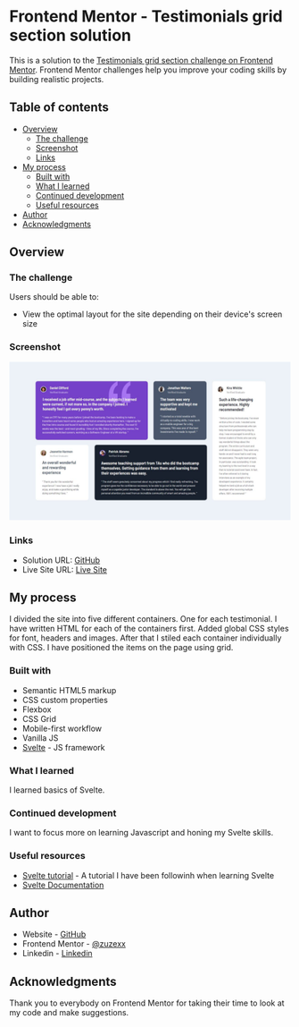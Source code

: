 # Frontend Mentor - Testimonials grid section solution

This is a solution to the [Testimonials grid section challenge on Frontend Mentor](https://www.frontendmentor.io/challenges/testimonials-grid-section-Nnw6J7Un7). Frontend Mentor challenges help you improve your coding skills by building realistic projects. 

## Table of contents

- [Overview](#overview)
  - [The challenge](#the-challenge)
  - [Screenshot](#screenshot)
  - [Links](#links)
- [My process](#my-process)
  - [Built with](#built-with)
  - [What I learned](#what-i-learned)
  - [Continued development](#continued-development)
  - [Useful resources](#useful-resources)
- [Author](#author)
- [Acknowledgments](#acknowledgments)


## Overview

### The challenge

Users should be able to:

- View the optimal layout for the site depending on their device's screen size

### Screenshot

![image](public/images/capture.JPG)


### Links

- Solution URL: [GitHub](https://github.com/zuzexx/FM_TestimonialsGridSection)
- Live Site URL: [Live Site](https://fm-testimonials-grid-section-swart.vercel.app/)

## My process
I divided the site into five different containers. One for each testimonial. I have written HTML for each of the containers first. Added global CSS styles for font, headers and images. After that I stiled each container individually with CSS. I have positioned the items on the page using grid.
### Built with

- Semantic HTML5 markup
- CSS custom properties
- Flexbox
- CSS Grid
- Mobile-first workflow
- Vanilla JS
- [Svelte](https://svelte.dev/) - JS framework


### What I learned

I learned basics of Svelte. 

### Continued development

I want to focus more on learning Javascript and honing my Svelte skills.


### Useful resources

- [Svelte tutorial](https://www.youtube.com/watch?v=ujbE0mzX-CU&ab_channel=freeCodeCamp.org) - A tutorial I have been followinh when learning Svelte
- [Svelte Documentation](https://svelte.dev/docs#before-we-begin) 


## Author

- Website - [GitHub](https://github.com/zuzexx)
- Frontend Mentor - [@zuzexx](https://www.frontendmentor.io/profile/zuzexx)
- Linkedin - [Linkedin](https://www.linkedin.com/in/tjasa-zilavec/)


## Acknowledgments

Thank you to everybody on Frontend Mentor for taking their time to look at my code and make suggestions.

